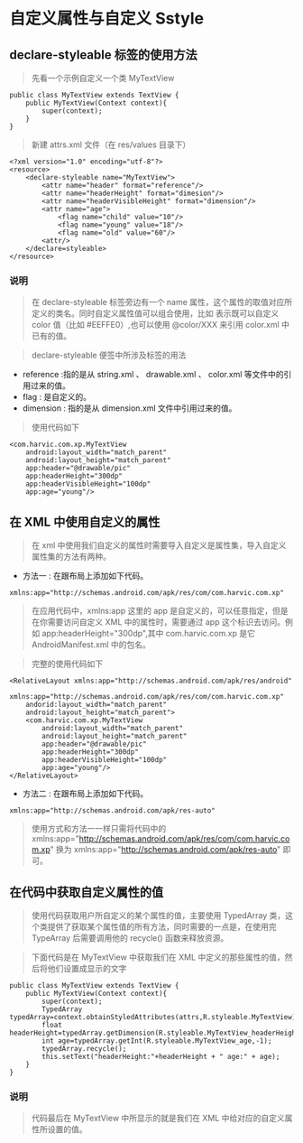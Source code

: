 # 自定义属性与自定义 Sstyle
## declare-styleable 标签的使用方法
 > 先看一个示例自定义一个类 MyTextView

```
public class MyTextView extends TextView {
	public MyTextView(Context context){
		super(context);
	}
}
```
 > 新建 attrs.xml 文件（在 res/values 目录下）

```
<?xml version="1.0" encoding="utf-8"?>
<resource>
	<declare-styleable name="MyTextView">
		<attr name="header" format="reference"/>
		<attr name="headerHeight" format="dimesion"/>
		<attr name="headerVisibleHeight" format="dimension"/>
		<attr name="age">
			<flag name="child" value="10"/>
			<flag name="young" value="18"/>
			<flag name="old" value="60"/>
		<attr/>
	</declare=styleable>
</resource>
```

### 说明
 > 在 declare-styleable 标签旁边有一个 name 属性，这个属性的取值对应所定义的类名。同时自定义属性值可以组合使用，比如 <attr name="border_color" format="color/reference"/> 表示既可以自定义 color 值（比如 #EEFFE0）,也可以使用 @color/XXX 来引用 color.xml 中已有的值。

 > declare-styleable 便签中所涉及标签的用法

 - reference :指的是从 string.xml 、 drawable.xml 、 color.xml 等文件中的引用过来的值。
 - flag : 是自定义的。
 - dimension : 指的是从 dimension.xml 文件中引用过来的值。

 > 使用代码如下
 
```
<com.harvic.com.xp.MyTextView
	android:layout_width="match_parent"
	android:layout_height="match_parent"
	app:header="@drawable/pic"
	app:headerHeight="300dp"
	app:headerVisibleHeight="100dp"
	app:age="young"/>
```
## 在 XML 中使用自定义的属性
 > 在 xml 中使用我们自定义的属性时需要导入自定义是属性集，导入自定义属性集的方法有两种。

 - 方法一 : 在跟布局上添加如下代码。
```
xmlns:app="http://schemas.android.com/apk/res/com/com.harvic.com.xp"
```
 > 在应用代码中，xmlns:app 这里的 app 是自定义的，可以任意指定，但是在你需要访问自定义 XML 中的属性时，需要通过 app 这个标识去访问。例如 app:headerHeight="300dp",其中 com.harvic.com.xp 是它 AndroidManifest.xml 中的包名。

 > 完整的使用代码如下
 
```
<RelativeLayout xmlns:app="http://schemas.android.com/apk/res/android"
	xmlns:app="http://schemas.android.com/apk/res/com/com.harvic.com.xp"
	andorid:layout_width="match_parent"
	android:layout_height="match_parent">
	<com.harvic.com.xp.MyTextView
		android:layout_width="match_parent"
		android:layout_height="match_parent"
		app:header="@drawable/pic"
		app:headerHeight="300dp"
		app:headerVisibleHeight="100dp"
		app:age="young"/>
</RelativeLayout>
```

 - 方法二 : 在跟布局上添加如下代码。
```
xmlns:app="http://schemas.android.com/apk/res-auto"
```
 > 使用方式和方法一一样只需将代码中的 xmlns:app="http://schemas.android.com/apk/res/com/com.harvic.com.xp" 换为 xmlns:app="http://schemas.android.com/apk/res-auto" 即可。

## 在代码中获取自定义属性的值

 > 使用代码获取用户所自定义的某个属性的值，主要使用 TypedArray 类，这个类提供了获取某个属性值的所有方法，同时需要的一点是，在使用完 TypeArray 后需要调用他的 recycle() 函数来释放资源。

 > 下面代码是在 MyTextView 中获取我们在 XML 中定义的那些属性的值，然后将他们设置成显示的文字

```
public class MyTextView extends TextView {
	public MyTextView(Context context){
		super(context);
		TypedArray typedArray=context.obtainStyledAttributes(attrs,R.styleable.MyTextView);
		float headerHeight=typedArray.getDimension(R.styleable.MyTextView_headerHeight,-1);
		int age=typedArray.getInt(R.styleable.MyTextView_age,-1);
		typedArray.recycle();
		this.setText("headerHeight:"+headerHeight + " age:" + age);
	}
}
```
### 说明
 > 代码最后在 MyTextView 中所显示的就是我们在 XML 中给对应的自定义属性所设置的值。

 